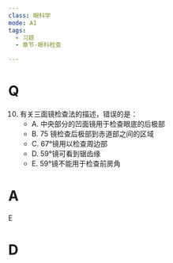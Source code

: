 ```yaml
---
class: 眼科学
mode: A1
tags:
  - 习题
  - 章节-眼科检查

---
```


# Q
10. 有关三面镜检查法的描述，错误的是：
    - A. 中央部分的凹面镜用于检查眼底的后极部
    - B. 75 镜检查后极部到赤道部之间的区域
    - C. 67°镜用以检查周边部
    - D. 59°镜可看到锯齿缘
    - E. 59°镜不能用于检查前房角
# A
E
# D
